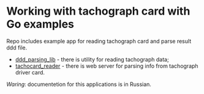 # Working with tachograph card with Go examples 

Repo includes example app for reading tachograph card and parse result ddd file.

* [ddd_parsing_lib](ddd_parsing_lib) - there is utility for reading tachograph data;
* [tachocard_reader](tachocard_reader) - there is web server for parsing info from tachograph driver card.

_Waring_: documentetion for this applications is in Russian. 
